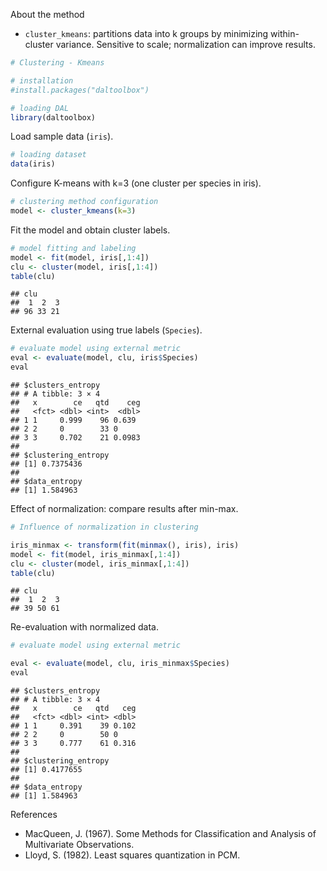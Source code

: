 About the method
- `cluster_kmeans`: partitions data into k groups by minimizing within-cluster variance. Sensitive to scale; normalization can improve results.


``` r
# Clustering - Kmeans

# installation 
#install.packages("daltoolbox")

# loading DAL
library(daltoolbox)  
```

Load sample data (`iris`).

``` r
# loading dataset
data(iris)
```

Configure K-means with k=3 (one cluster per species in iris).

``` r
# clustering method configuration
model <- cluster_kmeans(k=3)
```

Fit the model and obtain cluster labels.

``` r
# model fitting and labeling
model <- fit(model, iris[,1:4])
clu <- cluster(model, iris[,1:4])
table(clu)
```

```
## clu
##  1  2  3 
## 96 33 21
```

External evaluation using true labels (`Species`).

``` r
# evaluate model using external metric
eval <- evaluate(model, clu, iris$Species)
eval
```

```
## $clusters_entropy
## # A tibble: 3 × 4
##   x        ce   qtd    ceg
##   <fct> <dbl> <int>  <dbl>
## 1 1     0.999    96 0.639 
## 2 2     0        33 0     
## 3 3     0.702    21 0.0983
## 
## $clustering_entropy
## [1] 0.7375436
## 
## $data_entropy
## [1] 1.584963
```


Effect of normalization: compare results after min-max.

``` r
# Influence of normalization in clustering

iris_minmax <- transform(fit(minmax(), iris), iris)
model <- fit(model, iris_minmax[,1:4])
clu <- cluster(model, iris_minmax[,1:4])
table(clu)
```

```
## clu
##  1  2  3 
## 39 50 61
```

Re-evaluation with normalized data.

``` r
# evaluate model using external metric

eval <- evaluate(model, clu, iris_minmax$Species)
eval
```

```
## $clusters_entropy
## # A tibble: 3 × 4
##   x        ce   qtd   ceg
##   <fct> <dbl> <int> <dbl>
## 1 1     0.391    39 0.102
## 2 2     0        50 0    
## 3 3     0.777    61 0.316
## 
## $clustering_entropy
## [1] 0.4177655
## 
## $data_entropy
## [1] 1.584963
```

References
- MacQueen, J. (1967). Some Methods for Classification and Analysis of Multivariate Observations.
- Lloyd, S. (1982). Least squares quantization in PCM.
